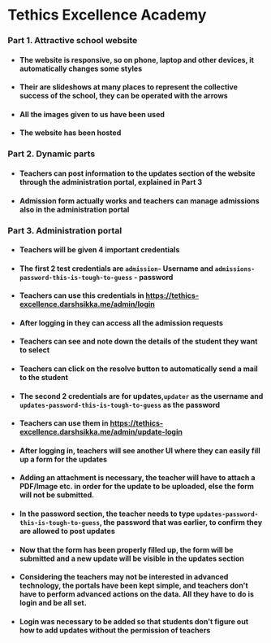 # Tethics Excellence Academy

### Part 1. Attractive school website

- #### The website is responsive, so on phone, laptop and other devices, it automatically changes some styles

* #### Their are slideshows at many places to represent the collective success of the school, they can be operated with the arrows

* #### All the images given to us have been used

* #### The website has been hosted

### Part 2. Dynamic parts

- #### Teachers can post information to the updates section of the website through the administration portal, explained in Part 3

- #### Admission form actually works and teachers can manage admissions also in the administration portal

### Part 3. Administration portal

- #### Teachers will be given 4 important credentials
- #### The first 2 test credentials are `admission`- Username and `admissions-password-this-is-tough-to-guess` - password
- #### Teachers can use this credentials in https://tethics-excellence.darshsikka.me/admin/login

- #### After logging in they can access all the admission requests

- #### Teachers can see and note down the details of the student they want to select

- #### Teachers can click on the resolve button to automatically send a mail to the student

* #### The second 2 credentials are for updates,`updater` as the username and `updates-password-this-is-tough-to-guess` as the password

* #### Teachers can use them in https://tethics-excellence.darshsikka.me/admin/update-login

* #### After logging in, teachers will see another UI where they can easily fill up a form for the updates

* #### Adding an attachment is necessary, the teacher will have to attach a PDF/Image etc. in order for the update to be uploaded, else the form will not be submitted.

* #### In the password section, the teacher needs to type `updates-password-this-is-tough-to-guess`, the password that was earlier, to confirm they are allowed to post updates
* #### Now that the form has been properly filled up, the form will be submitted and a new update will be visible in the updates section

* #### Considering the teachers may not be interested in advanced technology, the portals have been kept simple, and teachers don't have to perform advanced actions on the data. All they have to do is login and be all set.
* #### Login was necessary to be added so that students don't figure out how to add updates without the permission of teachers

